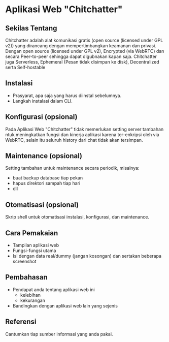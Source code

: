 # Aplikasi Web "Chitchatter"


## Sekilas Tentang

Chitchatter adalah alat komunikasi gratis (open source (licensed under GPL v2)) yang dirancang dengan mempertimbangkan keamanan dan privasi. 
Dengan open source (licensed under GPL v2), Encrypted (via WebRTC) dan secara Peer-to-peer sehingga dapat digubnakan kapan saja.
Chitchatter juga Serverless, Ephemeral (Pesan tidak disimpan ke disk), Decentralized serta Self-hostable

## Instalasi

- Prasyarat, apa saja yang harus diinstal sebelumnya.
- Langkah instalasi dalam CLI.


## Konfigurasi (opsional)

Pada Aplikasi Web "Chitchatter" tidak memerlukan setting server tambahan ntuk meningkatkan fungsi dan kinerja aplikasi karena ter-enkripsi oleh via WebRTC, selain itu seluruh history dari chat tidak akan tersimpan.


##  Maintenance (opsional)

Setting tambahan untuk maintenance secara periodik, misalnya:
- buat backup database tiap pekan
- hapus direktori sampah tiap hari
- dll


## Otomatisasi (opsional)

Skrip shell untuk otomatisasi instalasi, konfigurasi, dan maintenance.


## Cara Pemakaian

- Tampilan aplikasi web
- Fungsi-fungsi utama
- Isi dengan data real/dummy (jangan kosongan) dan sertakan beberapa screenshot


## Pembahasan

- Pendapat anda tentang aplikasi web ini
    - kelebihan
    - kekurangan
- Bandingkan dengan aplikasi web lain yang sejenis


## Referensi

Cantumkan tiap sumber informasi yang anda pakai.
